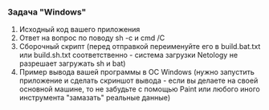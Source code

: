 ### Задача "Windows"



1. Исходный код вашего приложения
2. Ответ на вопрос по поводу sh -c и cmd /C
3. Сборочный скрипт (перед отправкой переименуйте его в build.bat.txt или build.sh.txt соответственно - система загрузки Netology не разрешает загружать sh и bat)
4. Пример вывода вашей программы в ОС Windows (нужно запустить приложение и сделать скриншот вывода - если вы делаете на своей основной машине, то не забудьте с помощью Paint или любого иного инструмента "замазать" реальные данные)
